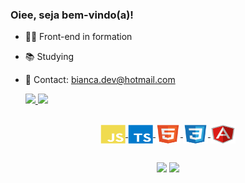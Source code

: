 ### Oiee, seja bem-vindo(a)!


- 👩‍💻 Front-end in formation
- 📚 Studying
- 📧 Contact: bianca.dev@hotmail.com
 
  <div>
  <a href="https://github.com/Bianca-d">
  <img height="150em" src="https://github-readme-stats.vercel.app/api?username=biancasouza&show_icons=true&theme=white&include_all_commits=true&count_private=true"/>
  <img height="120em" src="https://github-readme-stats.vercel.app/api/top-langs/?username=biancasouza&layout=compact&langs_count=7&theme=white"/>
</div>
<div style="display: inline_block" align="center"><br>
  <img align="center" alt="Js" height="30" width="40" src="https://raw.githubusercontent.com/devicons/devicon/master/icons/javascript/javascript-plain.svg">
  <img align="center" alt="Ts" height="30" width="40" src="https://raw.githubusercontent.com/devicons/devicon/master/icons/typescript/typescript-plain.svg">
  <img align="center" alt="React" height="30" width="40" src="https://raw.githubusercontent.com/devicons/devicon/master/icons/html5/html5-original.svg">
  <img align="center" alt="CSS" height="30" width="40" src="https://raw.githubusercontent.com/devicons/devicon/master/icons/css3/css3-original.svg">
  <img align="center" alt="AngularJS" height="30" width="40" src="https://github.com/devicons/devicon/blob/master/icons/angularjs/angularjs-original.svg">
</div>
</div>

  ##
 
 <div align="center"> 
  <a href="https://www.instagram.com/biancca.w" target="_blank"><img src="https://img.shields.io/badge/-Instagram-%23E4405F?style=for-the-badge&logo=instagram&logoColor=white" target="_blank"></a>
  <a href="https://www.linkedin.com/in/bianca-souza-321045198/" target="_blank"><img src="https://img.shields.io/badge/-LinkedIn-%230077B5?style=for-the-badge&logo=linkedin&logoColor=white" target="_blank"></a>
 </div>
 
 
